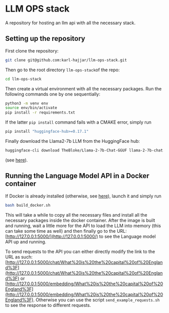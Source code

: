 # LLM OPS stack
A repository for hosting an llm api with all the necessary stack.

## Setting up the repository

First clone the repository:
```bash
git clone git@github.com:karl-hajjar/llm-ops-stack.git
``` 

Then go to the root directory `llm-ops-stack`of the repo:
```bash
cd llm-ops-stack
```

Then create a virtual environment with all the necessary packages. Run the following commands one by one sequentially:
```bash
python3 -m venv env
source env/bin/activate
pip install -r requirements.txt
```
If the latter `pip install` command fails with a CMAKE error, simply run 
```bash
pip install "huggingface-hub>=0.17.1"
```

Finally download the Llama2-7b LLM from the HuggingFace hub:
```bash 
huggingface-cli download TheBloke/Llama-2-7b-Chat-GGUF llama-2-7b-chat.Q4_K_M.gguf --local-dir . --local-dir-use-symlinks False
```
(see [here](https://huggingface.co/TheBloke/Llama-2-7B-Chat-GGUF)).

## Running the Language Model API in a Docker container
If Docker is already installed (otherwise, see [here](https://docs.docker.com/engine/install/)), launch it and simply run
```bash
bash build_docker.sh
```

This will take a while to copy all the necessary files and install all the necessary packages inside the docker 
container. After the image is built and running, wait a little more for the API to load the LLM into memory (this can 
take some time as well) and then finally go to the URL: [http://127.0.0.1:5000/](http://127.0.0.1:5000/) to see the 
Language model API up and running. 

To send requests to the API you can either directly modify the link to the URL as such:
[http://127.0.0.1:5000/chat/What%20is%20the%20capital%20of%20England%3F](http://127.0.0.1:5000/chat/What%20is%20the%20capital%20of%20England%3F)
or 
[http://127.0.0.1:5000/embedding/What%20is%20the%20capital%20of%20England%3F](http://127.0.0.1:5000/embedding/What%20is%20the%20capital%20of%20England%3F).
Otherwise you can use the script `send_example_requests.sh` to see the response to different requests.






